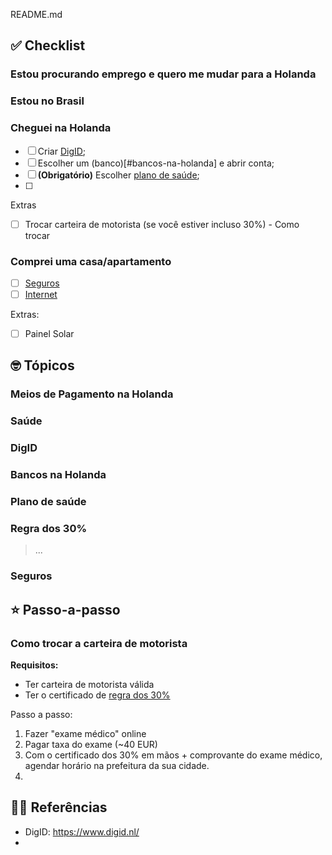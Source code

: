 README.md

## ✅ Checklist

### Estou procurando emprego e quero me mudar para a Holanda

### Estou no Brasil

### Cheguei na Holanda

- [ ] Criar [DigID](#digid);
- [ ] Escolher um (banco)[#bancos-na-holanda] e abrir conta;
- [ ] **(Obrigatório)** Escolher [plano de saúde](#plano-de-saude);
- [ ]

Extras
- [ ] Trocar carteira de motorista (se você estiver incluso 30%) - Como trocar

### Comprei uma casa/apartamento

- [ ] [Seguros](#seguros)
- [ ] [Internet](#internet)

Extras:
- [ ] Painel Solar

## 🤓 Tópicos

### Meios de Pagamento na Holanda

### Saúde

### DigID

### Bancos na Holanda

### Plano de saúde

### Regra dos 30%

> ...

### Seguros

## ⭐️ Passo-a-passo

### Como trocar a carteira de motorista

**Requisitos:**
- Ter carteira de motorista válida
- Ter o certificado de [regra dos 30%](#regra-30p)

Passo a passo:
1. Fazer "exame médico" online
2. Pagar taxa do exame (~40 EUR)
3. Com o certificado dos 30% em mãos + comprovante do exame médico, agendar horário na prefeitura da sua cidade.
4. 

## 💁‍♂️ Referências

- DigID: https://www.digid.nl/
- 